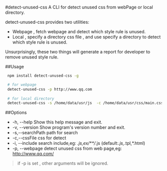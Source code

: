 #detect-unused-css
A CLI for detect unused css from webPage or local directory.

detect-unused-css provides two utilities:
 - Webpage , fetch webpage and detect which style rule is unused.
 - Local , specify a directory css file , and use specify a directory to detect which style rule is unused.

Unsurprisingly, these two things will generate a report for developer to remove unused style rule.


##Usage
``` sh
 npm install detect-unused-css -g

 # for webpage
 detect-unused-css -p http://www.qq.com
 
 # for local directory 
 detect-unused-css -s /home/data/usr/js  -c /home/data/usr/css/main.css 

```


##Options
- -h, --help            Show this help message and exit.
- -v, --version         Show program's version number and exit.
- -s,--searchPath       path for search
- -c,--cssFile          css for detect
- -i, --include         search include,eg: *.js,ex/**/*.js (default:*.js,*.tpl,*.html)
- -p, --webpage          detect unused css from web page,eg: http://www.qq.com/

>  if -p is set , other arguments will be ignored.
